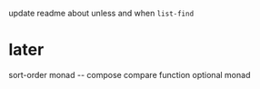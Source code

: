 update readme about unless and when
`list-find`

# later

sort-order monad -- compose compare function
optional monad
